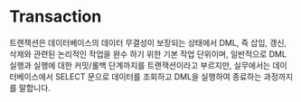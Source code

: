 # Transaction

트랜잭션은 데이터베이스의 데이터 무결성이 보장되는 상태에서 DML, 즉 삽입, 갱신, 삭제와 관련된 논리적인 작업을 완수 하기 위한 기본 작업 단위이며, 일반적으로 DML 실행과 실행에 대한 커밋/롤백 단계까지를 트랜잭션이라고 부르지만, 실무에서는 데이터베이스에서 SELECT 문으로 데이터를 조회하고 DML을 실행하여 종료하는 과정까지를 말합니다.